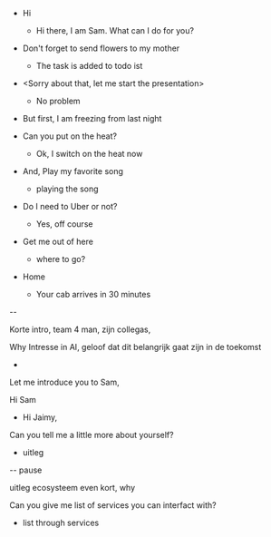 * Hi
    - Hi there, I am Sam. What can I do for you?


 * Don't forget to send flowers to my mother

    - The task is added to todo ist

* <Sorry about that, let me start the presentation>

    - No problem

* But first, I am freezing from last night

* Can you put on the heat?

    - Ok, I switch on the heat now

* And, Play my favorite song

    - playing the song


* Do I need to Uber or not?

    - Yes, off course

* Get me out of here

    - where to go?

* Home

    - Your cab arrives in 30 minutes


--

Korte intro, team 4 man, zijn collegas, 

Why
Intresse in AI, geloof dat dit belangrijk gaat zijn in de toekomst

- 

Let me introduce you to Sam,

Hi Sam
  - Hi Jaimy,
  
Can you tell me a little more about yourself?
  - uitleg
  
-- pause

uitleg ecosysteem even kort, why


Can you give me list of services you can interfact with?

- list through services

